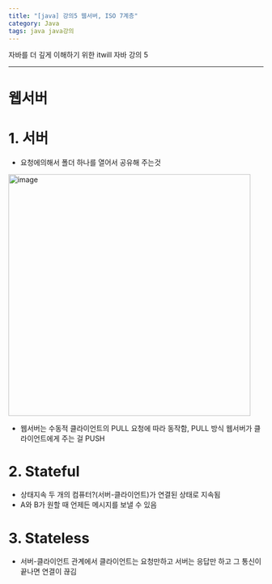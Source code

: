 ```yaml
---
title: "[java] 강의5 웹서버, ISO 7계층"
category: Java
tags: java java강의 
---
```


자바를 더 깊게 이해하기 위한 itwill 자바 강의 5

-----

# 웹서버

# 1. 서버

- 요청에의해서 폴더 하나를 열어서 공유해 주는것

<img width="478" alt="image" src="https://github.com/junodevv/Algorithm/assets/126752196/5e28c361-f441-4655-9d96-031e2b44ac7c">

- 웹서버는 수동적
        클라이언트의 PULL 요청에 따라 동작함, PULL 방식
        웹서버가 클라이언트에게 주는 걸 PUSH

# 2. Stateful

- 상태지속
        두 개의 컴퓨터?(서버-클라이언트)가 연결된 상태로 지속됨
- A와 B가 원할 때 언제든 메시지를 보낼 수 있음

# 3. Stateless

- 서버-클라이언트 관계에서 클라이언트는 요청만하고 서버는 응답만 하고 그 통신이 끝나면 연결이 끊김